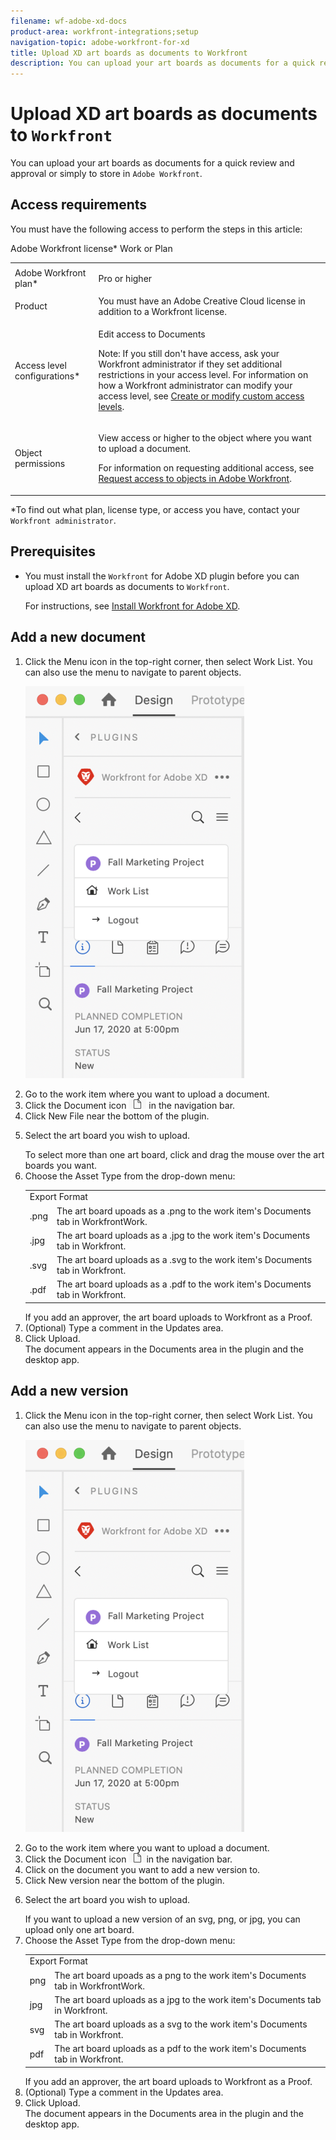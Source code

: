 ```yaml
---
filename: wf-adobe-xd-docs
product-area: workfront-integrations;setup
navigation-topic: adobe-workfront-for-xd
title: Upload XD art boards as documents to Workfront
description: You can upload your art boards as documents for a quick review and approval or simply to store in Adobe Workfront.
---
```


# Upload XD art boards as documents to `Workfront`

You can upload your art boards as documents for a quick review and approval or simply to store in `Adobe Workfront`.

## Access requirements

You must have the following access to perform the steps in this article:

<table cellspacing="0"> 
 <col> 
 <col> 
 <tbody> 
  <tr> 
   <td role="rowheader"><span>Adobe Workfront</span> plan*</td> 
   <td> <p><span>Pro</span> or higher</p> </td> 
  </tr> Adobe Workfront license* Work or Plan 
  <tr> 
   <td role="rowheader">Product</td> 
   <td>You must have an Adobe Creative Cloud license in addition to a <span>Workfront</span> license.</td> 
  </tr> 
  <tr> 
   <td role="rowheader">Access level configurations*</td> 
   <td> <p>Edit access to Documents</p> <p>Note: If you still don't have access, ask your <span>Workfront administrator</span> if they set additional restrictions in your access level. For information on how a <span>Workfront administrator</span> can modify your access level, see <a href="../../administration-and-setup/add-users/configure-and-grant-access/create-modify-access-levels.md" class="MCXref xref">Create or modify custom access levels</a>.</p> </td> 
  </tr> 
  <tr> 
   <td role="rowheader">Object permissions</td> 
   <td> <p>View access or higher to the object where you want to upload a document.</p> <p>For information on requesting additional access, see <a href="../../workfront-basics/grant-and-request-access-to-objects/request-access.md" class="MCXref xref">Request access to objects in Adobe Workfront</a>.</p> </td> 
  </tr> 
 </tbody> 
</table>

&#42;To find out what plan, license type, or access you have, contact your `Workfront administrator`.

## Prerequisites

* You must install the `Workfront` for Adobe XD plugin before you can upload XD art boards as documents to `Workfront`.

  For instructions, see [Install Workfront for Adobe XD](../../workfront-integrations-and-apps/adobe-workfront-for-xd/wf-adobe-xd-install.md).

## Add a new document

<ol> 
 <li value="1"> <p>Click the <span class="bold">Menu</span> icon in the top-right corner, then select <span class="bold">Work List</span>. You can also use the menu to navigate to parent objects.<br></p> <p> <img src="assets/menu-350x627.png" style="width: 350;height: 627;"> <br> </p> </li> 
 <li value="2">Go to the work item where you want to upload a document. </li> 
 <li value="3">Click the <span class="bold">Document</span> icon <img src="assets/documents.png"> in the navigation bar. </li> 
 <li value="4">Click <span class="bold">New File</span> near the bottom of the plugin.</li> 
 <li value="5"> <p>Select the art board you wish to upload.</p> <note type="tip">
   To select more than one art board, click and drag the mouse over the art boards you want.
  </note> </li> 
 <li value="6">Choose the <span class="bold">Asset Type</span> from the drop-down menu:<br>
  <table cellspacing="0">
   <col>
   <col>
   <tbody>
    <tr>
     <td colspan="2" role="rowheader">Export Format</td>
    </tr>
    <tr>
     <td role="rowheader">.png</td>
     <td>The art board upoads as a .png to the work item's Documents tab in <span>Workfront</span>Work. </td>
    </tr>
    <tr>
     <td role="rowheader">.jpg</td>
     <td>The art board uploads as a .jpg to the work item's Documents tab in <span>Workfront</span>. <br></td>
    </tr>
    <tr>
     <td role="rowheader">.svg</td>
     <td>The art board uploads as a .svg to the work item's Documents tab in <span>Workfront</span>. </td>
    </tr>
    <tr>
     <td role="rowheader">.pdf</td>
     <td>The art board uploads as a .pdf to the work item's Documents tab in <span>Workfront</span>.</td>
    </tr>
   </tbody>
  </table><note type="note">
   If you add an approver, the art board uploads to 
   <span>Workfront</span> as a 
   <span>Proof</span>.
  </note></li> 
 <li value="7">(Optional) Type a comment in the <span class="bold">Updates</span> area. </li> 
 <li value="8">Click <span class="bold">Upload</span>.<br>The document appears in the Documents area in the plugin and the desktop app.</li> 
</ol>

## Add a new version

<ol> 
 <li value="1"> <p>Click the <span class="bold">Menu</span> icon in the top-right corner, then select <span class="bold">Work List</span>. You can also use the menu to navigate to parent objects.<br></p> <p> <img src="assets/menu-350x627.png" style="width: 350;height: 627;"> <br> </p> </li> 
 <li value="2">Go to the work item where you want to upload a document. </li> 
 <li value="3">Click the <span class="bold">Document</span> icon <img src="assets/documents.png">in the navigation bar. </li> 
 <li value="4">Click on the document you want to add a new version to.</li> 
 <li value="5">Click <span class="bold">New version</span> near the bottom of the plugin.</li> 
 <li value="6"> <p>Select the art board you wish to upload.</p> <note type="note">
   If you want to upload a new version of an svg, png, or jpg, you can upload only one art board.
  </note> </li> 
 <li value="7">Choose the <span class="bold">Asset Type</span> from the drop-down menu:<br>
  <table cellspacing="0">
   <col>
   <col>
   <tbody>
    <tr>
     <td colspan="2" role="rowheader">Export Format</td>
    </tr>
    <tr>
     <td role="rowheader">png</td>
     <td>The art board upoads as a png to the work item's Documents tab in <span>Workfront</span>Work. </td>
    </tr>
    <tr>
     <td role="rowheader">jpg</td>
     <td>The art board uploads as a jpg to the work item's Documents tab in <span>Workfront</span>. <br></td>
    </tr>
    <tr>
     <td role="rowheader">svg</td>
     <td>The art board uploads as a svg to the work item's Documents tab in <span>Workfront</span>. </td>
    </tr>
    <tr>
     <td role="rowheader">pdf</td>
     <td>The art board uploads as a pdf to the work item's Documents tab in <span>Workfront</span>.</td>
    </tr>
   </tbody>
  </table><note type="note">
   If you add an approver, the art board uploads to 
   <span>Workfront</span> as a 
   <span>Proof</span>.
  </note></li> 
 <li value="8">(Optional) Type a comment in the <span class="bold">Updates</span> area. </li> 
 <li value="9">Click <span class="bold">Upload</span>.<br>The document appears in the Documents area in the plugin and the desktop app.</li> 
</ol>


